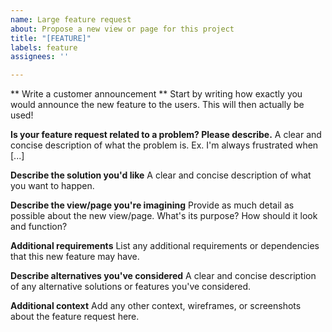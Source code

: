 ```yaml
---
name: Large feature request
about: Propose a new view or page for this project
title: "[FEATURE]"
labels: feature
assignees: ''

---
```


** Write a customer announcement **
Start by writing how exactly you would announce the new feature to the users. This will then actually be used!

**Is your feature request related to a problem? Please describe.**
A clear and concise description of what the problem is. Ex. I'm always frustrated when [...]

**Describe the solution you'd like**
A clear and concise description of what you want to happen.

**Describe the view/page you're imagining**
Provide as much detail as possible about the new view/page. What's its purpose? How should it look and function? 

**Additional requirements**
List any additional requirements or dependencies that this new feature may have.

**Describe alternatives you've considered**
A clear and concise description of any alternative solutions or features you've considered.

**Additional context**
Add any other context, wireframes, or screenshots about the feature request here.
